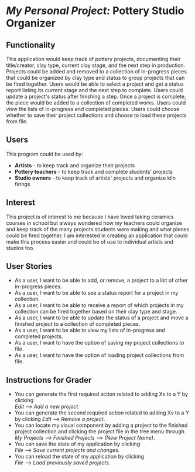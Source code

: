 # *My Personal Project:* Pottery Studio Organizer 

## Functionality ##
This application would keep track of pottery projects, 
documenting their title/creator, clay type, current clay stage, 
and the next step in production. Projects could be added and
removed to a collection of in-progress pieces that could be 
organized by clay type and status to group projects that can 
be fired together. Users would be able to select a project 
and get a status report listing its current stage and the 
next step to complete. Users could update a project's status 
after finishing a step. Once a project is complete, the piece 
would be added to a collection of completed works. Users could
view the lists of in-progress and completed pieces.
Users could choose whether to save their project collections 
and choose to load these projects from file.

## Users
This program could be used by:
- **Artists** - to keep track and organize their projects
- **Pottery teachers** - to keep track and complete students' 
projects
- **Studio owners** - to keep track of artists' projects and 
organize kiln firings

## Interest
This project is of interest to me because I have loved taking
ceramics courses in school but always wondered how my teachers
could organize and keep track of the many projects students 
were making and what pieces could be fired together. I am 
interested in creating an application that could make this 
process easier and could be of use to individual artists and 
studios too. 

## User Stories
- As a user, I want to be able to add, or remove, a project 
to a list of other in-progress pieces.
- As a user, I want to be able to see a status report for a 
project in my collection.
- As a user, I want to be able to receive a report of which 
projects in my collection can be fired together based on their
clay type and stage.
- As a user, I want to be able to update the status of a project 
and move a finished project to a collection of completed pieces.
- As a user, I want to be able to view my lists of in-progress
and completed projects.
- As a user, I want to have the option of saving my project collections to file.
- As a user, I want to have the option of loading project collections from file.

## Instructions for Grader

- You can generate the first required action related to adding Xs to a Y by clicking  
*Edit* --> *Add a new project*.
- You can generate the second required action related to adding Xs to a Y by clicking
  *Edit* --> *Remove a project*.
- You can locate my visual component by adding a project to the finished project collection
and clicking the project file in the tree menu through *My Projects* 
--> *Finished Projects* --> *(New Project Name)*.
- You can save the state of my application by clicking  
  *File* --> *Save current projects and changes*.
- You can reload the state of my application by clicking  
  *File* --> *Load previously saved projects*.